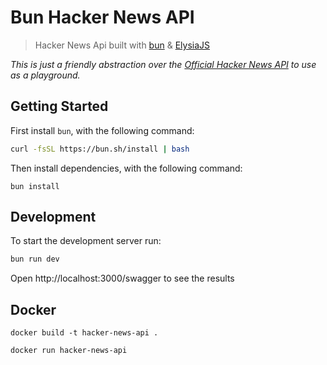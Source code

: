 # Bun Hacker News API

> Hacker News Api built with [bun](https://bun.sh) & [ElysiaJS](https://elysiajs.com)

_This is just a friendly abstraction over the [Official Hacker News API](https://github.com/HackerNews/API#hacker-news-api) to use as a playground._

## Getting Started

First install `bun`, with the following command:

```bash
curl -fsSL https://bun.sh/install | bash
```

Then install dependencies, with the following command:

```
bun install
```

## Development

To start the development server run:

```bash
bun run dev
```

Open http://localhost:3000/swagger to see the results

## Docker

```
docker build -t hacker-news-api .
```

```
docker run hacker-news-api
```

